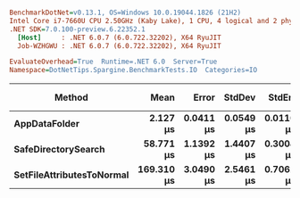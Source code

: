 ``` ini

BenchmarkDotNet=v0.13.1, OS=Windows 10.0.19044.1826 (21H2)
Intel Core i7-7660U CPU 2.50GHz (Kaby Lake), 1 CPU, 4 logical and 2 physical cores
.NET SDK=7.0.100-preview.6.22352.1
  [Host]     : .NET 6.0.7 (6.0.722.32202), X64 RyuJIT
  Job-WZHGWU : .NET 6.0.7 (6.0.722.32202), X64 RyuJIT

EvaluateOverhead=True  Runtime=.NET 6.0  Server=True  
Namespace=DotNetTips.Spargine.BenchmarkTests.IO  Categories=IO  

```
|                    Method |       Mean |     Error |    StdDev |    StdErr |        Min |         Q1 |     Median |         Q3 |        Max |      Op/s | CI99.9% Margin | Iterations | Kurtosis | MValue | Skewness | Rank | LogicalGroup | Baseline |  Gen 0 | Code Size | Allocated |
|-------------------------- |-----------:|----------:|----------:|----------:|-----------:|-----------:|-----------:|-----------:|-----------:|----------:|---------------:|-----------:|---------:|-------:|---------:|-----:|------------- |--------- |-------:|----------:|----------:|
|             **AppDataFolder** |   **2.127 μs** | **0.0411 μs** | **0.0549 μs** | **0.0110 μs** |   **2.046 μs** |   **2.095 μs** |   **2.115 μs** |   **2.146 μs** |   **2.272 μs** | **470,055.0** |      **0.0411 μs** |      **25.00** |    **3.343** |  **2.000** |   **1.0281** |    **1** |            ***** |       **No** | **0.0801** |     **395 B** |     **736 B** |
|       **SafeDirectorySearch** |  **58.771 μs** | **1.1392 μs** | **1.4407 μs** | **0.3004 μs** |  **56.744 μs** |  **57.427 μs** |  **59.015 μs** |  **59.818 μs** |  **61.151 μs** |  **17,015.1** |      **1.1392 μs** |      **23.00** |    **1.629** |  **2.000** |   **0.1420** |    **2** |            ***** |       **No** |      **-** |     **900 B** |     **480 B** |
| **SetFileAttributesToNormal** | **169.310 μs** | **3.0490 μs** | **2.5461 μs** | **0.7062 μs** | **166.265 μs** | **167.450 μs** | **169.064 μs** | **170.360 μs** | **175.484 μs** |   **5,906.3** |      **3.0490 μs** |      **13.00** |    **3.117** |  **2.000** |   **0.8535** |    **3** |            ***** |       **No** |      **-** |     **229 B** |   **1,008 B** |
